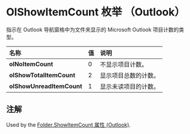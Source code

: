 
# OlShowItemCount 枚举 （Outlook）

指示在 Outlook 导航窗格中为文件夹显示的 Microsoft Outlook 项目计数的类型。



|**名称**|**值**|**说明**|
|:-----|:-----|:-----|
|**olNoItemCount**|0|不显示项目计数。|
|**olShowTotalItemCount**|2|显示项目总数的计数。|
|**olShowUnreadItemCount**|1|显示未读项目的计数。|

## 注解

Used by the [Folder.ShowItemCount 属性 (Outlook)](3ce32c47-5f92-82ca-5ac3-b3d6f24e5f36.md).

